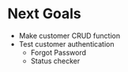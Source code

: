 # Next Goals
* Make customer CRUD function
* Test customer authentication
    * Forgot Password
    * Status checker